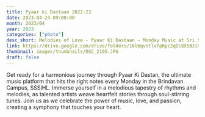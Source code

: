 ```yaml
---
title: Pyaar ki Dastaan 2022-23
date: 2023-04-24 09:00:00
month: 2023/04
year: 2023
categories: ["photo"]
desc_short: Melodies of Love - Pyaar Ki Dastaan - Monday Music at Sri Sathya Sai Institute, Brindavan Campus
link: https://drive.google.com/drive/folders/16l6qvntlvTpRpc2qIc8XSBJiVzH6Fu0W?usp=share_link
thumbnail: images/thumbnails/DSC_2195.JPG
draft: false
---
```


 Get ready for a harmonious journey through Pyaar Ki Dastan, the ultimate music platform that hits the right notes every Monday in the  Brindavan Campus, SSSIHL. Immerse yourself in a melodious tapestry of rhythms and melodies, as talented artists weave heartfelt stories through soul-stirring tunes. Join us as we celebrate the power of music, love, and passion, creating a symphony that touches your heart.
